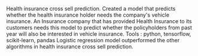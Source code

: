 Health insurance cross sell prediction.
Created a model that predicts whether the health insurance
holder needs the company's vehicle insurance.
An Insurance company that has provided Health Insurance to its
customers needs this model to predict whether the policyholders
from past year will also be interested in vehicle insurance.
Tools : python, tensorflow, scikit-learn, pandas
Logistic regression model outperformed the other algorithms in
health insurance cross sell prediction.
